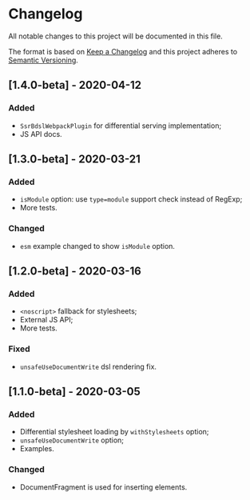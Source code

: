 # Changelog

All notable changes to this project will be documented in this file.

The format is based on [Keep a Changelog](http://keepachangelog.com/en/1.0.0/)
and this project adheres to [Semantic Versioning](http://semver.org/spec/v2.0.0.html).

<!--

DO NOT TOUCH. SAVE IT ON TOP.

## [semver] - date
### Added
- ...

### Changed
- ...

### Fixed
- ...

### Removed
- ...

-->

## [1.4.0-beta] - 2020-04-12
### Added
- `SsrBdslWebpackPlugin` for differential serving implementation;
- JS API docs.

## [1.3.0-beta] - 2020-03-21
### Added
- `isModule` option: use `type=module` support check instead of RegExp;
- More tests.

### Changed
- `esm` example changed to show `isModule` option.

## [1.2.0-beta] - 2020-03-16
### Added
- `<noscript>` fallback for stylesheets;
- External JS API;
- More tests.

### Fixed
- `unsafeUseDocumentWrite` dsl rendering fix.

## [1.1.0-beta] - 2020-03-05
### Added
- Differential stylesheet loading by `withStylesheets` option;
- `unsafeUseDocumentWrite` option;
- Examples.

### Changed
- DocumentFragment is used for inserting elements.

